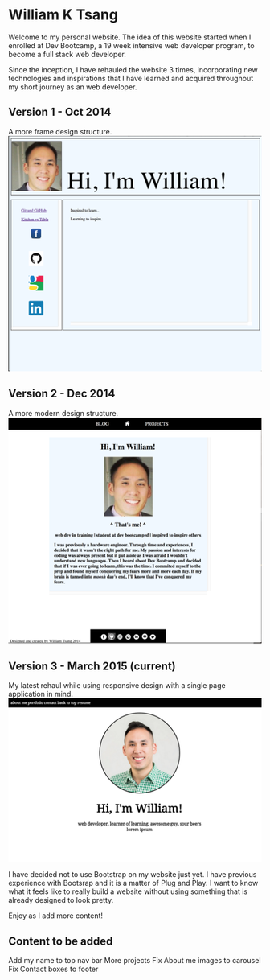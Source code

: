 William K Tsang
==================

Welcome to my personal website. The idea of this website started when I enrolled at Dev Bootcamp, a 19 week intensive web developer program, to become a full stack web developer. 

Since the inception, I have rehauled the website 3 times, incorporating new technologies and inspirations that I have learned and acquired throughout my short journey as an web developer. 


Version 1 - Oct 2014
------------------------
A more frame design structure.
![This is version 1](ARCHIVE/v2/imgs/V1.png)

Version 2 - Dec 2014
------------------------
A more modern design structure.
![This is version 2](ARCHIVE/v2/imgs/V2.png)

Version 3 - March 2015 (current)
------------------------
My latest rehaul while using responsive design with a single page application in mind. 
![This is version 3](imgs/V3.png)

I have decided not to use Bootstrap on my website just yet. I have previous experience with Bootsrap and it is a matter of Plug and Play. I want to know what it feels like to really build a website without using something that is already designed to look pretty.

Enjoy as I add more content!


Content to be added
------------------------
Add my name to top nav bar
More projects
Fix About me images to carousel 
Fix Contact boxes to footer
